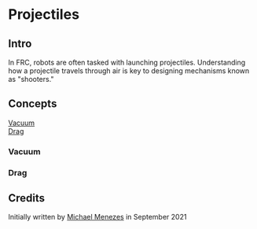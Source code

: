 # Projectiles

## Intro

In FRC, robots are often tasked with launching projectiles. Understanding how a projectile travels through air is key to designing mechanisms known as "shooters."


## Concepts

[Vacuum](#vacuum)\
[Drag](#drag)

### Vacuum

### Drag


## Credits

Initially written by [Michael Menezes](https://github.com/Menezmic21/) in September 2021
